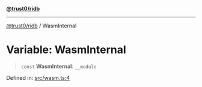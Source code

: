 [**@trust0/ridb**](../README.md)

***

[@trust0/ridb](../README.md) / WasmInternal

# Variable: WasmInternal

> `const` **WasmInternal**: `__module`

Defined in: [src/wasm.ts:4](https://github.com/trust0-project/RIDB/blob/e7dc85a85a4e3a7dcb1a7c6c4583ac0168c3eb0c/packages/ridb/src/wasm.ts#L4)
